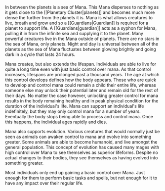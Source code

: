 In between the planets is a sea of Mana. This Mana disperses to nothing as it gets close to the [[Planetary Cluster|planets]] and becomes much more dense the further from the planets it is. Mana is what allows creatures to live, breath and grow and so a [[Guardians|Guardian]] is required for a planet to support life. A [[Guardians|guardian]] acts as a syphon for Mana, pulling it in from the infinite sea and supplying it to the planet. Many powerful creatures live in the Mana outside of planets. There are no stars in the sea of Mana, only planets. Night and day is universal between all of the planets as the sea of Mana fluctuates between glowing brightly and going dark in a cycle that lasts 24 hours.

Mana creates, but also extends the lifespan. Individuals are able to live for quite a long time even with just basic control over mana. As that control increases, lifespans are prolonged past a thousand years. The age at which this control develops defines how the body appears. Those who are quick to develop and control mana could remain a child their entire life, whereas someone else may unlock their potential later and remain old for the rest of their days. No matter the case however, unlocking greater control for mana results in the body remaining healthy and in peak physical condition for the duration of the individual's life. Mana can support an individual's life indefinitely, but they may only control mana for a number of years. Eventually the body stops being able to process and control mana. Once this happens, the individual ages rapidly and dies.

Mana also supports evolution. Various creatures that would normally just be seen as animals can awaken control to mana and evolve into something greater. Some animals are able to become humanoid, and live amongst the general population. This concept of evolution has caused many mages with high control over Mana to see themselves as superior lifeforms. Despite no actual changes to their bodies, they see themselves as having evolved into something greater.

Most individuals only end up gaining a basic control over Mana. Just enough for them to perform basic tasks and spells, but not enough for it to have any impact over their regular life.